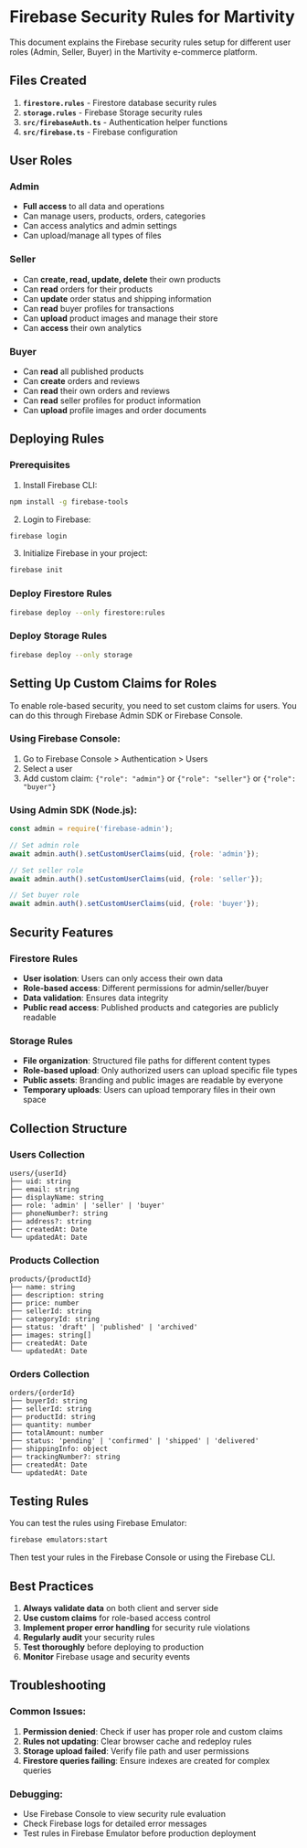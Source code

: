 # Firebase Security Rules for Martivity

This document explains the Firebase security rules setup for different user roles (Admin, Seller, Buyer) in the Martivity e-commerce platform.

## Files Created

1. **`firestore.rules`** - Firestore database security rules
2. **`storage.rules`** - Firebase Storage security rules  
3. **`src/firebaseAuth.ts`** - Authentication helper functions
4. **`src/firebase.ts`** - Firebase configuration

## User Roles

### Admin
- **Full access** to all data and operations
- Can manage users, products, orders, categories
- Can access analytics and admin settings
- Can upload/manage all types of files

### Seller
- Can **create, read, update, delete** their own products
- Can **read** orders for their products
- Can **update** order status and shipping information
- Can **read** buyer profiles for transactions
- Can **upload** product images and manage their store
- Can **access** their own analytics

### Buyer
- Can **read** all published products
- Can **create** orders and reviews
- Can **read** their own orders and reviews
- Can **read** seller profiles for product information
- Can **upload** profile images and order documents

## Deploying Rules

### Prerequisites
1. Install Firebase CLI:
```bash
npm install -g firebase-tools
```

2. Login to Firebase:
```bash
firebase login
```

3. Initialize Firebase in your project:
```bash
firebase init
```

### Deploy Firestore Rules
```bash
firebase deploy --only firestore:rules
```

### Deploy Storage Rules
```bash
firebase deploy --only storage
```

## Setting Up Custom Claims for Roles

To enable role-based security, you need to set custom claims for users. You can do this through Firebase Admin SDK or Firebase Console.

### Using Firebase Console:
1. Go to Firebase Console > Authentication > Users
2. Select a user
3. Add custom claim: `{"role": "admin"}` or `{"role": "seller"}` or `{"role": "buyer"}`

### Using Admin SDK (Node.js):
```javascript
const admin = require('firebase-admin');

// Set admin role
await admin.auth().setCustomUserClaims(uid, {role: 'admin'});

// Set seller role  
await admin.auth().setCustomUserClaims(uid, {role: 'seller'});

// Set buyer role
await admin.auth().setCustomUserClaims(uid, {role: 'buyer'});
```

## Security Features

### Firestore Rules
- **User isolation**: Users can only access their own data
- **Role-based access**: Different permissions for admin/seller/buyer
- **Data validation**: Ensures data integrity
- **Public read access**: Published products and categories are publicly readable

### Storage Rules
- **File organization**: Structured file paths for different content types
- **Role-based upload**: Only authorized users can upload specific file types
- **Public assets**: Branding and public images are readable by everyone
- **Temporary uploads**: Users can upload temporary files in their own space

## Collection Structure

### Users Collection
```
users/{userId}
├── uid: string
├── email: string
├── displayName: string
├── role: 'admin' | 'seller' | 'buyer'
├── phoneNumber?: string
├── address?: string
├── createdAt: Date
└── updatedAt: Date
```

### Products Collection
```
products/{productId}
├── name: string
├── description: string
├── price: number
├── sellerId: string
├── categoryId: string
├── status: 'draft' | 'published' | 'archived'
├── images: string[]
├── createdAt: Date
└── updatedAt: Date
```

### Orders Collection
```
orders/{orderId}
├── buyerId: string
├── sellerId: string
├── productId: string
├── quantity: number
├── totalAmount: number
├── status: 'pending' | 'confirmed' | 'shipped' | 'delivered'
├── shippingInfo: object
├── trackingNumber?: string
├── createdAt: Date
└── updatedAt: Date
```

## Testing Rules

You can test the rules using Firebase Emulator:

```bash
firebase emulators:start
```

Then test your rules in the Firebase Console or using the Firebase CLI.

## Best Practices

1. **Always validate data** on both client and server side
2. **Use custom claims** for role-based access control
3. **Implement proper error handling** for security rule violations
4. **Regularly audit** your security rules
5. **Test thoroughly** before deploying to production
6. **Monitor** Firebase usage and security events

## Troubleshooting

### Common Issues:
1. **Permission denied**: Check if user has proper role and custom claims
2. **Rules not updating**: Clear browser cache and redeploy rules
3. **Storage upload failed**: Verify file path and user permissions
4. **Firestore queries failing**: Ensure indexes are created for complex queries

### Debugging:
- Use Firebase Console to view security rule evaluation
- Check Firebase logs for detailed error messages
- Test rules in Firebase Emulator before production deployment 